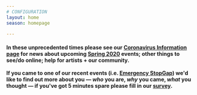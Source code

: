 ```yaml
---
# CONFIGURATION
layout: home
season: homepage

---
```

#### In these unprecedented times please see our [Coronavirus Information page](/coronavirus) for news about upcoming [Spring 2020](/current/2020-springsummer/) events; other things to see/do online; help for artists + our community.<br><br>If you came to one of our recent events (i.e. [Emergency StopGap](/current/2020-emergencystopgap)) we'd like to find out more about you — *who* you are, *why* you came, *what* you thought — if you've got 5 minutes spare please fill in our <a href="http://research.audiencesurveys.org/s.asp?k=157901649112" target="_blank">survey</a>.
